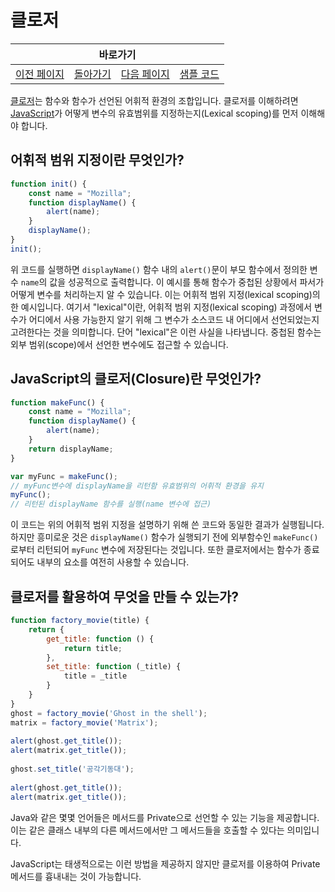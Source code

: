 # 클로저

<table>
    <thead>
        <tr>
            <th colspan="4" style="text-align: center;">바로가기</th>
        </tr>
    </thead>
    <tbody>
        <tr>
            <td>
                <a href="/../javascript/docs/0726.html">이전 페이지</a>
            </td>
            <td>
                <a href="/../javascript/">돌아가기</a>
            </td>
            <td>
                <a href="/../javascript/docs/0728.html">다음 페이지</a>
            </td>
            <td>
                <a href="/../javascript/0727/">샘플 코드</a>
            </td>
        </tr>
    </tbody>
</table>

[클로저](/javascript/docs/glossary.html#클로저)는 함수와 함수가 선언된 어휘적 환경의 조합입니다. 클로저를 이해하려면 [JavaScript](/javascript/docs/glossary.html#javascript)가 어떻게 변수의 유효범위를 지정하는지(Lexical scoping)를 먼저 이해해야 합니다.

## 어휘적 범위 지정이란 무엇인가?

```javascript
function init() {
    const name = "Mozilla";
    function displayName() {
        alert(name);
    }
    displayName();
}
init();
```
위 코드를 실행하면 `displayName()` 함수 내의 `alert()`문이 부모 함수에서 정의한 변수 `name`의 값을 성공적으로 출력합니다. 이 예시를 통해 함수가 중첩된 상황에서 파서가 어떻게 변수를 처리하는지 알 수 있습니다. 이는 어휘적 범위 지정(lexical scoping)의 한 예시입니다. 여기서 "lexical"이란, 어휘적 범위 지정(lexical scoping) 과정에서 변수가 어디에서 사용 가능한지 알기 위해 그 변수가 소스코드 내 어디에서 선언되었는지 고려한다는 것을 의미합니다. 단어 "lexical"은 이런 사실을 나타냅니다. 중첩된 함수는 외부 범위(scope)에서 선언한 변수에도 접근할 수 있습니다.


##  JavaScript의 클로저(Closure)란 무엇인가?

```javascript
function makeFunc() {
    const name = "Mozilla";
    function displayName() {
        alert(name);
    }
    return displayName;
}

var myFunc = makeFunc();
// myFunc변수에 displayName을 리턴함 유효범위의 어휘적 환경을 유지
myFunc();
// 리턴된 displayName 함수를 실행(name 변수에 접근)
```
이 코드는 위의 어휘적 범위 지정을 설명하기 위해 쓴 코드와 동일한 결과가 실행됩니다. 하지만 흥미로운 것은 `displayName()` 함수가 실행되기 전에 외부함수인 `makeFunc()`로부터 리턴되어 `myFunc` 변수에 저장된다는 것입니다. 또한 클로저에서는 함수가 종료되어도 내부의 요소를 여전히 사용할 수 있습니다.

## 클로저를 활용하여 무엇을 만들 수 있는가?

```javascript
function factory_movie(title) {
    return {
        get_title: function () {
            return title;
        },
        set_title: function (_title) {
            title = _title
        }
    }
}
ghost = factory_movie('Ghost in the shell');
matrix = factory_movie('Matrix');
 
alert(ghost.get_title());
alert(matrix.get_title());
 
ghost.set_title('공각기동대');
 
alert(ghost.get_title());
alert(matrix.get_title());
```

Java와 같은 몇몇 언어들은 메서드를 Private으로 선언할 수 있는 기능을 제공합니다. 이는 같은 클래스 내부의 다른 메서드에서만 그 메서드들을 호출할 수 있다는 의미입니다.

JavaScript는 태생적으로는 이런 방법을 제공하지 않지만 클로저를 이용하여 Private 메서드를 흉내내는 것이 가능합니다.
